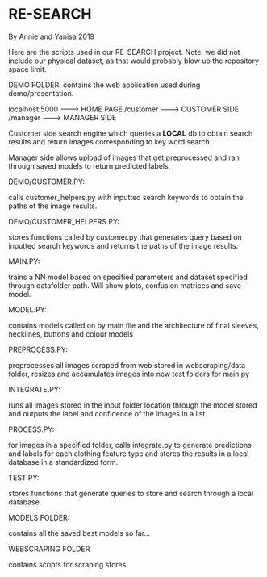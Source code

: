 # RE-SEARCH
By Annie and Yanisa 2019

Here are the scripts used in our RE-SEARCH project. Note: we did not include our physical dataset, as that would probably blow up the repository space limit.

DEMO FOLDER:
contains the web application used during demo/presentation. 

localhost:5000   ---> HOME PAGE
/customer ---> CUSTOMER SIDE
/manager ---> MANAGER SIDE

Customer side search engine which queries a **LOCAL** db to obtain search results and return images corresponding to key word search.

Manager side allows upload of images that get preprocessed and ran through saved models to return predicted labels.

DEMO/CUSTOMER.PY:

calls customer_helpers.py with inputted search keywords to obtain the paths of the image results.


DEMO/CUSTOMER_HELPERS.PY:

stores functions called by customer.py that generates query based on inputted search keywords and returns the paths of the image results.


MAIN.PY:

trains a NN model based on specified parameters and dataset specified through datafolder path. Will show plots, confusion matrices and save model. 

MODEL.PY:

contains models called on by main file and the architecture of final sleeves, necklines, buttons and colour models


PREPROCESS.PY:

preprocesses all images scraped from web stored in webscraping/data folder, resizes and accumulates images into new test folders for main.py


INTEGRATE.PY:

runs all images stored in the input folder location through the model stored and outputs the label and confidence of the images in a list.


PROCESS.PY:

for images in a specified folder, calls integrate.py to generate predictions and labels for each clothing feature type and stores the results in a local database in a standardized form.


TEST.PY:

stores functions that generate queries to store and search through a local database.


MODELS FOLDER:

contains all the saved best models so far...

WEBSCRAPING FOLDER

contains scripts for scraping stores
